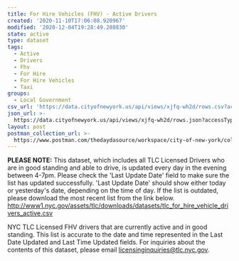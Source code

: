 ```yaml
---
title: For Hire Vehicles (FHV) - Active Drivers
created: '2020-11-10T17:06:08.920967'
modified: '2020-12-04T19:28:49.280830'
state: active
type: dataset
tags:
  - Active
  - Drivers
  - Fhv
  - For Hire
  - For Hire Vehicles
  - Taxi
groups:
  - Local Government
csv_url: 'https://data.cityofnewyork.us/api/views/xjfq-wh2d/rows.csv?accessType=DOWNLOAD'
json_url: >-
  https://data.cityofnewyork.us/api/views/xjfq-wh2d/rows.json?accessType=DOWNLOAD
layout: post
postman_collection_url: >-
  https://www.postman.com/thedaydasource/workspace/city-of-new-york/collection/15909983-2aa8a464-1530-4f4c-af2d-d52afee9d5c7
---
```

<b>PLEASE NOTE:</b> This dataset, which includes all TLC Licensed Drivers who are in good standing and able to drive, is updated every day in the evening between 4-7pm. Please check the 'Last Update Date' field to make sure the list has updated successfully. 'Last Update Date'  should show either today or yesterday's date, depending on the time of day. If the list is outdated, please download the most recent list from the link below. 
http://www1.nyc.gov/assets/tlc/downloads/datasets/tlc_for_hire_vehicle_drivers_active.csv

NYC TLC Licensed FHV drivers that are currently active and in good standing. This list is accurate to the date and time represented in the Last Date Updated and Last Time Updated fields. For inquiries about the contents of this dataset, please email licensinginquiries@tlc.nyc.gov.
